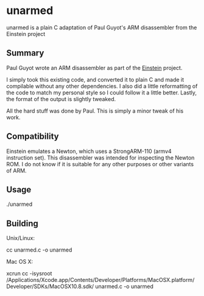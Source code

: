 unarmed
=======

unarmed is a plain C adaptation of Paul Guyot's ARM disassembler from the Einstein project

Summary
-------

Paul Guyot wrote an ARM disassembler as part of the [Einstein](http://code.google.com/p/einstein/) project.

I simply took this existing code, and converted it to plain C and made it compilable without any other dependencies.  I also did a little reformatting of the code to match my personal style so I could follow it a little better.  Lastly, the format of the output is slightly tweaked.

All the hard stuff was done by Paul.  This is simply a minor tweak of his work.

Compatibility
-------------

Einstein emulates a Newton, which uses a StrongARM-110 (armv4 instruction set).  This disassembler was intended for inspecting the Newton ROM.  I do not know if it is suitable for any other purposes or other variants of ARM.

Usage
-----

./unarmed <path-to-binary-image>

Building
--------

Unix/Linux: 

cc unarmed.c -o unarmed

Mac OS X: 

xcrun cc -isysroot /Applications/Xcode.app/Contents/Developer/Platforms/MacOSX.platform/Developer/SDKs/MacOSX10.8.sdk/ unarmed.c -o unarmed
